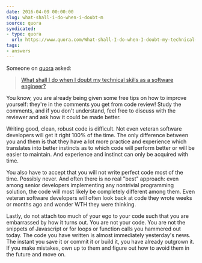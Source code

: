 ```yaml
---
date: 2016-04-09 00:00:00
slug: what-shall-i-do-when-i-doubt-m
source: quora
syndicated:
- type: quora
  url: https://www.quora.com/What-shall-I-do-when-I-doubt-my-technical-skills-as-a-software-engineer/answer/Roy-Tang
tags:
- answers
---
```


Someone on [quora](https://quora.com) asked:

> [What shall I do when I doubt my technical skills as a software engineer?](https://www.quora.com/What-shall-I-do-when-I-doubt-my-technical-skills-as-a-software-engineer/answer/Roy-Tang)


You know, you are already being given some free tips on how to improve yourself: they're in the comments you get from code review! Study the comments, and if you don't understand, feel free to discuss with the reviewer and ask how it could be made better.

Writing good, clean, robust code is difficult. Not even veteran software developers will get it right 100% of the time. The only difference between you and them is that they have a lot more practice and experience which translates into better instincts as to which code will perform better or will be easier to maintain. And experience and instinct can only be acquired with time.

You also have to accept that you will not write perfect code most of the time. Possibly never. And often there is no real "best" approach: even among senior developers implementing any nontrivial programming solution, the code will most likely be completely different among them. Even veteran software developers will often look back at code they wrote weeks or months ago and wonder WTH they were thinking.

Lastly, do not attach too much of your ego to your code such that you are embarrassed by how it turns out. You are not your code. You are not the snippets of Javascript or for loops or function calls you hammered out today. The code you have written is almost immediately yesterday's news. The instant you save it or commit it or build it, you have already outgrown it. If you make mistakes, own up to them and figure out how to avoid them in the future and move on.